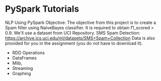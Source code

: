 # PySpark Tutorials


NLP Using PySpark
Objective:
The objective from this project is to create a Spam filter using NaiveBayes classifier.
It is required to obtain f1_scored > 0.9.
We'll use a dataset from UCI Repository. SMS Spam Detection: https://archive.ics.uci.edu/ml/datasets/SMS+Spam+Collection
Data is also provided for you in the assignment (you do not have to download it).


- RDD Operations 
- DataFrames
- Mlib,
- Streaming
- Graphing

